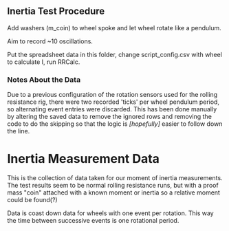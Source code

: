 ## Inertia Test Procedure

Add washers (m_coin) to wheel spoke and let wheel rotate like a pendulum.

Aim to record ~10 oscillations. 

Put the spreadsheet data in this folder, change script_config.csv with wheel to calculate I, run RRCalc.

### Notes About the Data

Due to a previous configuration of the rotation sensors used for the rolling resistance rig, there were two recorded 'ticks' per wheel pendulum period, so alternating event entries were discarded. This has been done manually by altering the saved data to remove the ignored rows and removing the code to do the skipping so that the logic is *[hopefully]* easier to follow down the line.


# Inertia Measurement Data

This is the collection of data taken for our moment of inertia measurements. The test results seem to be normal rolling resistance runs, but with a proof mass "coin" attached with a known moment or inertia so a relative moment could be found(?)

Data is coast down data for wheels with one event per rotation. This way the time between successive events is one rotational period.
